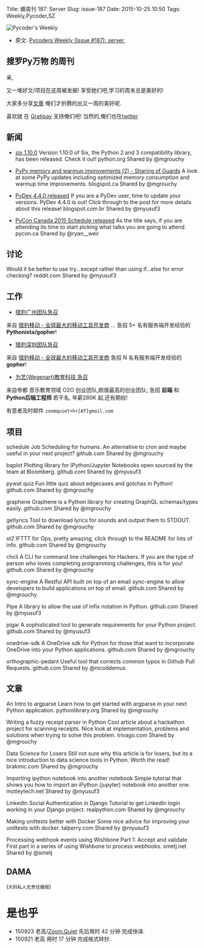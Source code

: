 Title: 蠎周刊 187: Server
Slug: issue-187
Date: 2015-10-25 10:50
Tags: Weekly,Pycoder,SZ


![Pycoder's Weekly](https://gallery.mailchimp.com/9735795484d2e4c204da82a29/images/Image_202014_01_22_20at_2010.45.04_20AM9789bf.png)


- 原文: [Pycoders Weekly (Issue #187): server ](http://us4.campaign-archive1.com/?u=9735795484d2e4c204da82a29&id=d1f2d645df)



## 搜罗Py万物 的周刊

亲,


又一堆好文/项目在这周被发掘!
享受她们吧,学习的周末总是美好的!

大家多分享[文章](http://pycoders.com/submissions/)
俺们才折腾的出又一周的美好呢.

喜欢就
在 [Gratipay](https://www.gratipay.com/PycodersWeekly)
支持俺们吧!
当然的,俺们也在[twitter](http://www.twitter.com/pycoders)


## 新闻
- [six 1.10.0]() 
Version 1.10.0 of Six, the Python 2 and 3 compatibility library, has been released. Check it out!
python.org
Shared by @mgrouchy
 

- [PyPy memory and warmup improvements (2) - Sharing of Guards]() 
A look at some PyPy updates including optimized memory consumption and warmup time improvements. 
blogspot.ca
Shared by @mgrouchy
 

- [PyDev 4.4.0 released]() 
If you are a PyDev user, time to update your versions. PyDev 4.4.0 is out! Click through to the post for more details about this release!
blogspot.com.br
Shared by @myusuf3
 

- [PyCon Canada 2015 Schedule released]() 
As the title says, if you are attending its time to start picking what talks you are going to attend. 
pycon.ca
Shared by @ryan__weir
     

## 讨论

Would it be better to use try...except rather than using if...else for error checking? 
reddit.com
Shared by @myusuf3


## 工作
- [猎豹广州团队急召](https://github.com/cheetahmobile/CMBM/wiki/BmGzHr)

来自 [猎豹移动 - 全球最大的移动工具开发商](http://www.cmcm.com/zh-cn/cm-backup/) ...
急招 5+ 名有服务端开发经验的 **Pythonista/gopher**!

- [猎豹深圳团队急召](https://github.com/cheetahmobile/CMBM/wiki/BmSzHr)

来自 [猎豹移动 - 全球最大的移动工具开发商](http://www.cmcm.com/zh-cn/cm-backup/)
急招 N 名有服务端开发经验的 **gopher**!

- [为艺(Wegenart)教育科技 急召](https://github.com/ZoomQuiet/zoomquiet/wiki/Hr4Wegenart)

来自帝都 音乐教育领域 O2O 创业团队,颜值最高的创业团队;
急招 **前端** 和 **Python后端工程师** 若干名, 年薪280K 起,还有期权!

有意者及时邮件 `zoomquiet+hr[AT]gmail.com`

## 项目

schedule 
Job Scheduling for humans. An alternative to cron and maybe useful in your next project?
github.com
Shared by @mgrouchy
 

bqplot 
Plotting library for IPython/Jupyter Notebooks open sourced by the team at Bloomberg.
github.com
Shared by @myusuf3
 

pywat quiz 
Fun little quiz about edgecases and gotchas in Python!
github.com
Shared by @mgrouchy
 

graphene 
Graphene is a Python library for creating GraphQL schemas/types easily. 
github.com
Shared by @mgrouchy
 

getlyrics 
Tool to download lyrics for sounds and output them to STDOUT.
github.com
Shared by @mgrouchy
 

st2 
IFTTT for Ops, pretty amazing, click through to the README for lots of info. 
github.com
Shared by @mgrouchy
 

chcli 
A CLI for command line challenges for Hackers. If you are the type of person who loves completing programming challenges, this is for you!
github.com
Shared by @mgrouchy
 

sync-engine 
A Restful API built on top of an email sync-engine to allow developers to build applications on top of email. 
github.com
Shared by @mgrouchy
 

Pipe 
A library to allow the use of infix notation in Python. 
github.com
Shared by @myusuf3
 

pigar 
A sophisticated tool to generate requirements for your Python project. 
github.com
Shared by @myusuf3
 

onedrive-sdk 
A OneDrive sdk for Python for those that want to incorporate OneDrive into your Python applications. 
github.com
Shared by @mgrouchy
 

orthographic-pedant 
Useful tool that corrects common typos in Github Pull Requests. 
github.com
Shared by @nicoddemus

## 文章

An Intro to argparse 
Learn how to get started with argparse in your next Python application. 
pythonlibrary.org
Shared by @mgrouchy


Writing a fuzzy receipt parser in Python 
Cool article about a hackathon project for scanning receipts. Nice look at implementation, problems and solutions when trying to solve this problem. 
trivago.com
Shared by @mgrouchy


Data Science for Losers 
Still not sure why this article is for losers, but its a nice introduction to data science tools in Python. Worth the read!
brakmic.com
Shared by @mgrouchy


Importing ipython notebook into another notebook 
Simple tutorial that shows you how to import an iPython (jupyter) notebook into another one. 
motleytech.net
Shared by @myusuf3


LinkedIn Social Authentication in Django 
Tutorial to get LinkedIn login working in your Django project. 
realpython.com
Shared by @mgrouchy


Making unittests better with Docker 
Some nice advice for improving your unittests with docker. 
talperry.com
Shared by @myusuf3


Processing webhook events using Wishbone Part 1: Accept and validate 
First part in a series of using Wishbone to process webhooks. 
smetj.net
Shared by @smetj
  

## DAMA
(`大妈私人无责任播报`)

# 是也乎

- 150923 老高/[Zoom.Quiet](http://zoomquiet.org/) 先后用时 42 分钟 完成快译.
- 150921 老高 用时 17 分钟 完成格式转抄.
